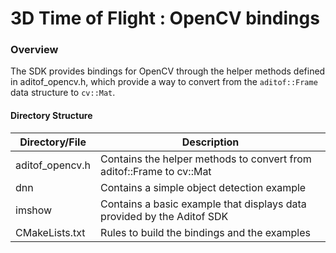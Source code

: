 # 3D Time of Flight : OpenCV bindings

### Overview
The SDK provides bindings for OpenCV through the helper methods defined in aditof_opencv.h, which provide a way to convert from the `aditof::Frame` data structure to `cv::Mat`.

#### Directory Structure

| Directory/File | Description |
| --------- | ----------- |
| aditof_opencv.h | Contains the helper methods to convert from aditof::Frame to cv::Mat |
| dnn | Contains a simple object detection example |
| imshow | Contains a basic example that displays data provided by the Aditof SDK |
| CMakeLists.txt | Rules to build the bindings and the examples |
